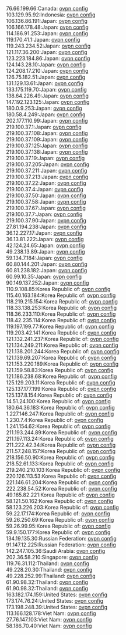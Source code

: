 76.66.199.66:Canada: [ovpn config](vpn/76_66_199_66.ovpn)  
103.129.95.92:Indonesia: [ovpn config](vpn/103_129_95_92.ovpn)  
106.136.86.191:Japan: [ovpn config](vpn/106_136_86_191.ovpn)  
106.166.178.48:Japan: [ovpn config](vpn/106_166_178_48.ovpn)  
114.186.91.253:Japan: [ovpn config](vpn/114_186_91_253.ovpn)  
119.170.41.1:Japan: [ovpn config](vpn/119_170_41_1.ovpn)  
119.243.234.52:Japan: [ovpn config](vpn/119_243_234_52.ovpn)  
121.117.36.200:Japan: [ovpn config](vpn/121_117_36_200.ovpn)  
123.223.184.86:Japan: [ovpn config](vpn/123_223_184_86.ovpn)  
124.143.28.10:Japan: [ovpn config](vpn/124_143_28_10.ovpn)  
124.208.17.210:Japan: [ovpn config](vpn/124_208_17_210.ovpn)  
126.75.182.51:Japan: [ovpn config](vpn/126_75_182_51.ovpn)  
131.129.13.61:Japan: [ovpn config](vpn/131_129_13_61.ovpn)  
133.175.119.70:Japan: [ovpn config](vpn/133_175_119_70.ovpn)  
138.64.226.49:Japan: [ovpn config](vpn/138_64_226_49.ovpn)  
147.192.123.125:Japan: [ovpn config](vpn/147_192_123_125.ovpn)  
180.0.9.253:Japan: [ovpn config](vpn/180_0_9_253.ovpn)  
180.58.4.249:Japan: [ovpn config](vpn/180_58_4_249.ovpn)  
202.177.110.99:Japan: [ovpn config](vpn/202_177_110_99.ovpn)  
219.100.37.1:Japan: [ovpn config](vpn/219_100_37_1.ovpn)  
219.100.37.108:Japan: [ovpn config](vpn/219_100_37_108.ovpn)  
219.100.37.109:Japan: [ovpn config](vpn/219_100_37_109.ovpn)  
219.100.37.125:Japan: [ovpn config](vpn/219_100_37_125.ovpn)  
219.100.37.138:Japan: [ovpn config](vpn/219_100_37_138.ovpn)  
219.100.37.19:Japan: [ovpn config](vpn/219_100_37_19.ovpn)  
219.100.37.205:Japan: [ovpn config](vpn/219_100_37_205.ovpn)  
219.100.37.211:Japan: [ovpn config](vpn/219_100_37_211.ovpn)  
219.100.37.213:Japan: [ovpn config](vpn/219_100_37_213.ovpn)  
219.100.37.22:Japan: [ovpn config](vpn/219_100_37_22.ovpn)  
219.100.37.4:Japan: [ovpn config](vpn/219_100_37_4.ovpn)  
219.100.37.50:Japan: [ovpn config](vpn/219_100_37_50.ovpn)  
219.100.37.58:Japan: [ovpn config](vpn/219_100_37_58.ovpn)  
219.100.37.67:Japan: [ovpn config](vpn/219_100_37_67.ovpn)  
219.100.37.7:Japan: [ovpn config](vpn/219_100_37_7.ovpn)  
219.100.37.90:Japan: [ovpn config](vpn/219_100_37_90.ovpn)  
27.81.194.238:Japan: [ovpn config](vpn/27_81_194_238.ovpn)  
36.12.227.17:Japan: [ovpn config](vpn/36_12_227_17.ovpn)  
36.13.81.222:Japan: [ovpn config](vpn/36_13_81_222.ovpn)  
42.124.24.65:Japan: [ovpn config](vpn/42_124_24_65.ovpn)  
49.238.13.89:Japan: [ovpn config](vpn/49_238_13_89.ovpn)  
59.134.7.184:Japan: [ovpn config](vpn/59_134_7_184.ovpn)  
60.80.144.201:Japan: [ovpn config](vpn/60_80_144_201.ovpn)  
60.81.238.182:Japan: [ovpn config](vpn/60_81_238_182.ovpn)  
60.99.10.35:Japan: [ovpn config](vpn/60_99_10_35.ovpn)  
90.149.137.252:Japan: [ovpn config](vpn/90_149_137_252.ovpn)  
110.9.108.85:Korea Republic of: [ovpn config](vpn/110_9_108_85.ovpn)  
115.40.163.184:Korea Republic of: [ovpn config](vpn/115_40_163_184.ovpn)  
118.219.215.154:Korea Republic of: [ovpn config](vpn/118_219_215_154.ovpn)  
118.33.138.253:Korea Republic of: [ovpn config](vpn/118_33_138_253.ovpn)  
118.36.233.110:Korea Republic of: [ovpn config](vpn/118_36_233_110.ovpn)  
118.42.235.114:Korea Republic of: [ovpn config](vpn/118_42_235_114.ovpn)  
119.197.199.77:Korea Republic of: [ovpn config](vpn/119_197_199_77.ovpn)  
119.203.42.141:Korea Republic of: [ovpn config](vpn/119_203_42_141.ovpn)  
121.132.241.237:Korea Republic of: [ovpn config](vpn/121_132_241_237.ovpn)  
121.134.249.211:Korea Republic of: [ovpn config](vpn/121_134_249_211.ovpn)  
121.138.201.244:Korea Republic of: [ovpn config](vpn/121_138_201_244.ovpn)  
121.139.69.207:Korea Republic of: [ovpn config](vpn/121_139_69_207.ovpn)  
121.153.220.189:Korea Republic of: [ovpn config](vpn/121_153_220_189.ovpn)  
121.159.58.83:Korea Republic of: [ovpn config](vpn/121_159_58_83.ovpn)  
121.186.238.68:Korea Republic of: [ovpn config](vpn/121_186_238_68.ovpn)  
125.129.203.11:Korea Republic of: [ovpn config](vpn/125_129_203_11.ovpn)  
125.137.177.199:Korea Republic of: [ovpn config](vpn/125_137_177_199.ovpn)  
125.137.8.154:Korea Republic of: [ovpn config](vpn/125_137_8_154.ovpn)  
14.51.24.100:Korea Republic of: [ovpn config](vpn/14_51_24_100.ovpn)  
180.64.36.183:Korea Republic of: [ovpn config](vpn/180_64_36_183.ovpn)  
1.227.146.247:Korea Republic of: [ovpn config](vpn/1_227_146_247.ovpn)  
1.230.7.4:Korea Republic of: [ovpn config](vpn/1_230_7_4.ovpn)  
1.241.154.62:Korea Republic of: [ovpn config](vpn/1_241_154_62.ovpn)  
211.193.244.89:Korea Republic of: [ovpn config](vpn/211_193_244_89.ovpn)  
211.197.113.24:Korea Republic of: [ovpn config](vpn/211_197_113_24.ovpn)  
211.222.42.34:Korea Republic of: [ovpn config](vpn/211_222_42_34.ovpn)  
211.57.248.157:Korea Republic of: [ovpn config](vpn/211_57_248_157.ovpn)  
218.156.50.90:Korea Republic of: [ovpn config](vpn/218_156_50_90.ovpn)  
218.52.61.133:Korea Republic of: [ovpn config](vpn/218_52_61_133.ovpn)  
219.240.210.103:Korea Republic of: [ovpn config](vpn/219_240_210_103.ovpn)  
220.126.113.53:Korea Republic of: [ovpn config](vpn/220_126_113_53.ovpn)  
221.146.61.204:Korea Republic of: [ovpn config](vpn/221_146_61_204.ovpn)  
222.238.54.52:Korea Republic of: [ovpn config](vpn/222_238_54_52.ovpn)  
49.165.82.221:Korea Republic of: [ovpn config](vpn/49_165_82_221.ovpn)  
58.121.50.162:Korea Republic of: [ovpn config](vpn/58_121_50_162.ovpn)  
58.123.226.203:Korea Republic of: [ovpn config](vpn/58_123_226_203.ovpn)  
59.22.17.174:Korea Republic of: [ovpn config](vpn/59_22_17_174.ovpn)  
59.26.250.69:Korea Republic of: [ovpn config](vpn/59_26_250_69.ovpn)  
59.26.99.95:Korea Republic of: [ovpn config](vpn/59_26_99_95.ovpn)  
59.9.150.177:Korea Republic of: [ovpn config](vpn/59_9_150_177.ovpn)  
134.19.135.30:Russian Federation: [ovpn config](vpn/134_19_135_30.ovpn)  
91.147.12.225:Russian Federation: [ovpn config](vpn/91_147_12_225.ovpn)  
142.247.105.36:Saudi Arabia: [ovpn config](vpn/142_247_105_36.ovpn)  
202.36.58.210:Singapore: [ovpn config](vpn/202_36_58_210.ovpn)  
119.76.31.112:Thailand: [ovpn config](vpn/119_76_31_112.ovpn)  
49.228.20.30:Thailand: [ovpn config](vpn/49_228_20_30.ovpn)  
49.228.252.99:Thailand: [ovpn config](vpn/49_228_252_99.ovpn)  
61.90.98.32:Thailand: [ovpn config](vpn/61_90_98_32.ovpn)  
61.90.98.32:Thailand: [ovpn config](vpn/61_90_98_32.ovpn)  
163.182.174.159:United States: [ovpn config](vpn/163_182_174_159.ovpn)  
173.174.76.24:United States: [ovpn config](vpn/173_174_76_24.ovpn)  
173.198.248.39:United States: [ovpn config](vpn/173_198_248_39.ovpn)  
113.166.128.178:Viet Nam: [ovpn config](vpn/113_166_128_178.ovpn)  
27.76.147.103:Viet Nam: [ovpn config](vpn/27_76_147_103.ovpn)  
58.186.70.40:Viet Nam: [ovpn config](vpn/58_186_70_40.ovpn)  
